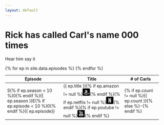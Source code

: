 ```yaml
---
layout: default
---
```


<div class='jumbotron text-center'>
	<div class='container'>
		<h1>Rick has <noscript>called</noscript>
		<script>
			document.write(['called', 'howled', 'screeched', 'shrieked', 'squalled', 'squealed', 'yelped', 'screamed', 'bawled', 'bellowed', 'cried', 'hollered', 'roared', 'shouted', 'exclaimed'][Math.floor(Math.random() * 15)]);
		</script>
		 Carl's name <span id='odometer' class='odometer'>000
		<script>
			setTimeout(function() {
				odometer.textContent = {% assign total = 0 %}{% for ep in site.data.episodes %}{% assign total = total | plus: ep.count %}{% endfor %}{{total}};
			}, 1000);
		</script>
		</span> times</h1>
		<audio id='caaarl' src='caaarl.mp3' preload='none'>
			Your browser does not support the audio element. Perhaps you should upgrade to <a href='//google.com/chrome'>one that does</a> to enjoy the sound of Caaarl.
		</audio>
		<p><a class='btn btn-primary btn-lg' role='button' onclick='document.getElementById("caaarl").play()'>Hear him say it</a></p>
	</div>
</div>
<div class='container'>
	<div id='chart'></div>
	<div class='table-responsive'>
		<table class='table table-striped'>
			<thead>
				<tr>
					<th>Episode</th>
					<th>Title</th>
					<th># of Carls</th>
				</tr>
			</thead>
			<tbody>
				{% for ep in site.data.episodes %}
				<tr>
					<td>S{% if ep.season < 10 %}0{% endif %}{{ ep.season }}E{% if ep.episode < 10 %}0{% endif %}{{ ep.episode}}</td>
					<td>{{ ep.title }}<span class="pull-right hidden-xs">{% if ep.amazon != null %}<a href="//amzn.com/{{ ep.amazon }}" target="_blank" title="Watch on Amazon Instant"><img class="social" src="/images/glyphicons/social-8-amazon.png" srcset="/images/glyphicons/social-8-amazon@2x.png 2x, /images/glyphicons/social-8-amazon@3x.png 3x"></a>{% endif %}{% if ep.netflix != null %}<a href="//netflix.com/watch/{{ ep.netflix }}" target="_blank" title="Watch on Netflix" class="pull-right"><img class="social" src="/images/glyphicons/social-56-netflix.png" srcset="/images/glyphicons/social-56-netflix@2x.png 2x, /images/glyphicons/social-56-netflix@3x.png 3x"></a>{% endif %}{% if ep.youtube != null %}<a href="//youtu.be/{{ ep.youtube }}" target="_blank" title="Watch on YouTube"><img class="social" src="/images/glyphicons/social-23-youtube.png" srcset="/images/glyphicons/social-23-youtube@2x.png 2x, /images/glyphicons/social-23-youtube@3x.png 3x"></a>{% endif %}</span></td>
					<td>{% if ep.count != null %}{{ ep.count }}{% else %}-{% endif %}</td>
				</tr>
				{% endfor %}
			</tbody>
		</table>
	</div>
</div>

